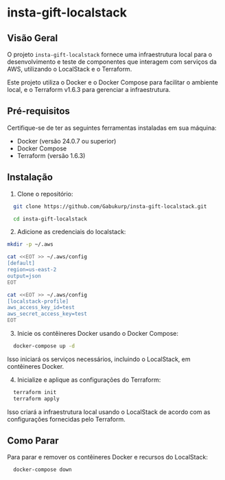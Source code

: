 # insta-gift-localstack

## Visão Geral

O projeto `insta-gift-localstack` fornece uma infraestrutura local para o desenvolvimento e teste de componentes que interagem com serviços da AWS, utilizando o LocalStack e o Terraform.

Este projeto utiliza o Docker e o Docker Compose para facilitar o ambiente local, e o Terraform v1.6.3 para gerenciar a infraestrutura.

## Pré-requisitos

Certifique-se de ter as seguintes ferramentas instaladas em sua máquina:

- Docker (versão 24.0.7 ou superior)
- Docker Compose
- Terraform (versão 1.6.3)

## Instalação

1. Clone o repositório:

  ```bash
    git clone https://github.com/Gabukurp/insta-gift-localstack.git
  ```
  ```bash
    cd insta-gift-localstack
  ```

2. Adicione as credenciais do localstack:
  ```bash
  mkdir -p ~/.aws
  ```

  ```bash
  cat <<EOT >> ~/.aws/config
  [default]
  region=us-east-2
  output=json
  EOT
  ```

  ```bash
  cat <<EOT >> ~/.aws/config
  [localstack-profile]
  aws_access_key_id=test
  aws_secret_access_key=test
  EOT
  ```

3. Inicie os contêineres Docker usando o Docker Compose:

  ```bash
    docker-compose up -d
  ```
  Isso iniciará os serviços necessários, incluindo o LocalStack, em contêineres Docker.

4. Inicialize e aplique as configurações do Terraform:

  ```bash
    terraform init
    terraform apply
  ```
  Isso criará a infraestrutura local usando o LocalStack de acordo com as configurações fornecidas pelo Terraform.

## Como Parar
  Para parar e remover os contêineres Docker e recursos do LocalStack:

  ```bash
    docker-compose down
  ```
